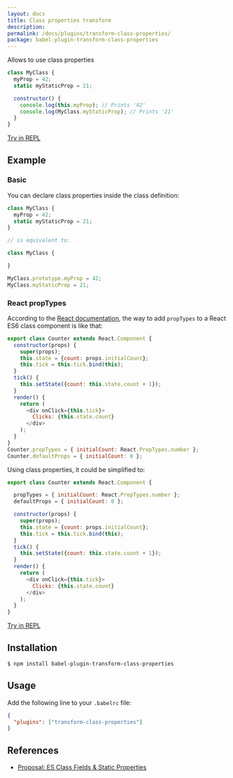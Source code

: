 ```yaml
---
layout: docs
title: Class properties transform
description:
permalink: /docs/plugins/transform-class-properties/
package: babel-plugin-transform-class-properties
---
```


Allows to use class properties

```js
class MyClass {
  myProp = 42;
  static myStaticProp = 21;

  constructor() {
    console.log(this.myProp); // Prints '42'
    console.log(MyClass.myStaticProp); // Prints '21'
  }
}
```
[Try in REPL](/repl/#?evaluate=true&presets=es2015%2Cstage-0&code=class%20MyClass%20%7B%0A%20%20myProp%20%3D%2042%3B%0A%20%20static%20myStaticProp%20%3D%2021%3B%0A%0A%20%20constructor()%20%7B%0A%20%20%20%20console.log(this.myProp)%3B%20%2F%2F%20Prints%20'42'%0A%20%20%20%20console.log(MyClass.myStaticProp)%3B%20%2F%2F%20Prints%20'21'%0A%20%20%7D%0A%7D%0A%0Anew%20MyClass()%3B)

## Example
### Basic
You can declare class properties inside the class definition:

```js
class MyClass {
  myProp = 42;
  static myStaticProp = 21;
}

// is equivalent to:

class MyClass {

}

MyClass.prototype.myProp = 42;
MyClass.myStaticProp = 21;
```

### React propTypes
According to the [React documentation](https://facebook.github.io/react/docs/reusable-components.html#es6-classes), the way to add `propTypes` to a React ES6 class component is like that:

```js
export class Counter extends React.Component {
  constructor(props) {
    super(props);
    this.state = {count: props.initialCount};
    this.tick = this.tick.bind(this);
  }
  tick() {
    this.setState({count: this.state.count + 1});
  }
  render() {
    return (
      <div onClick={this.tick}>
        Clicks: {this.state.count}
      </div>
    );
  }
}
Counter.propTypes = { initialCount: React.PropTypes.number };
Counter.defaultProps = { initialCount: 0 };
```

Using class properties, it could be simplified to:

```js
export class Counter extends React.Component {

  propTypes = { initialCount: React.PropTypes.number };
  defaultProps = { initialCount: 0 };

  constructor(props) {
    super(props);
    this.state = {count: props.initialCount};
    this.tick = this.tick.bind(this);
  }
  tick() {
    this.setState({count: this.state.count + 1});
  }
  render() {
    return (
      <div onClick={this.tick}>
        Clicks: {this.state.count}
      </div>
    );
  }
}
```
[Try in REPL](/repl/#?evaluate=true&presets=es2015%2Creact%2Cstage-0&code=export%20class%20Counter%20extends%20React.Component%20%7B%0A%0A%20%20propTypes%20%3D%20%7B%20initialCount%3A%20React.PropTypes.number%20%7D%3B%0A%20%20defaultProps%20%3D%20%7B%20initialCount%3A%200%20%7D%3B%0A%0A%20%20constructor(props)%20%7B%0A%20%20%20%20super(props)%3B%0A%20%20%20%20this.state%20%3D%20%7Bcount%3A%20props.initialCount%7D%3B%0A%20%20%20%20this.tick%20%3D%20this.tick.bind(this)%3B%0A%20%20%7D%0A%20%20tick()%20%7B%0A%20%20%20%20this.setState(%7Bcount%3A%20this.state.count%20%2B%201%7D)%3B%0A%20%20%7D%0A%20%20render()%20%7B%0A%20%20%20%20return%20(%0A%20%20%20%20%20%20%3Cdiv%20onClick%3D%7Bthis.tick%7D%3E%0A%20%20%20%20%20%20%20%20Clicks%3A%20%7Bthis.state.count%7D%0A%20%20%20%20%20%20%3C%2Fdiv%3E%0A%20%20%20%20)%3B%0A%20%20%7D%0A%7D%0A)

## Installation

```sh
$ npm install babel-plugin-transform-class-properties
```

## Usage

Add the following line to your `.babelrc` file:

```json
{
  "plugins": ["transform-class-properties"]
}
```

## References

* [Proposal: ES Class Fields & Static Properties](https://github.com/jeffmo/es-class-static-properties-and-fields)
